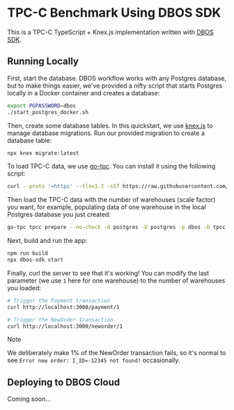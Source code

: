 # TPC-C Benchmark Using DBOS SDK

This is a TPC-C TypeScript + Knex.js implementation written with [DBOS SDK](https://docs.dbos.dev/).

## Running Locally

First, start the database.
DBOS workflow works with any Postgres database, but to make things easier, we've provided a nifty script that starts Postgres locally in a Docker container and creates a database:

```bash
export PGPASSWORD=dbos
./start_postgres_docker.sh
```

Then, create some database tables.
In this quickstart, we use [knex.js](https://knexjs.org/) to manage database migrations.
Run our provided migration to create a database table:

```bash
npx knex migrate:latest
```

To load TPC-C data, we use [go-tpc](https://github.com/pingcap/go-tpc/tree/master).
You can install it using the following script:
```bash
curl --proto '=https' --tlsv1.2 -sSf https://raw.githubusercontent.com/pingcap/go-tpc/master/install.sh | sh
```

Then load the TPC-C data with the number of warehouses (scale factor) you want, for example, populating data of one warehouse in the local Postgres database you just created:
```bash
go-tpc tpcc prepare --no-check -d postgres -U postgres -p dbos -D tpcc -P 5432 --conn-params sslmode=disable --warehouses 1
```

Next, build and run the app:

```bash
npm run build
npx dbos-sdk start
```

Finally, curl the server to see that it's working! You can modify the last parameter (we use `1` here for one warehouse) to the number of warehouses you loaded:

```bash
# Trigger the Payment transaction
curl http://localhost:3000/payment/1

# Trigger the NewOrder transaction
curl http://localhost:3000/neworder/1
```

> [!NOTE]
> We deliberately make 1% of the NewOrder transaction fails, so it's normal to see `Error new order: I_ID=-12345 not found!` occasionally.

## Deploying to DBOS Cloud
Coming soon...